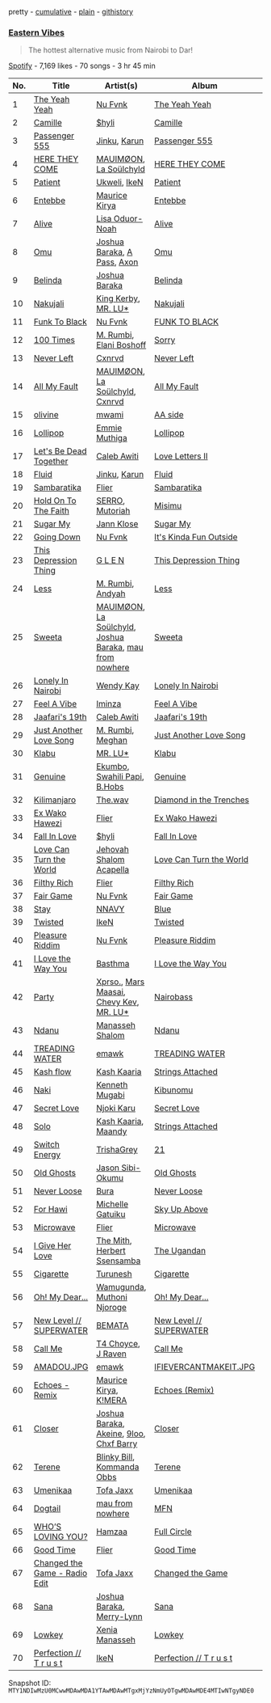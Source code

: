 pretty - [cumulative](/playlists/cumulative/37i9dQZF1DWVkyW4DM7wMY.md) - [plain](/playlists/plain/37i9dQZF1DWVkyW4DM7wMY) - [githistory](https://github.githistory.xyz/mackorone/spotify-playlist-archive/blob/main/playlists/plain/37i9dQZF1DWVkyW4DM7wMY)

### [Eastern Vibes](https://open.spotify.com/playlist/37i9dQZF1DWVkyW4DM7wMY)

> The hottest alternative music from Nairobi to Dar!

[Spotify](https://open.spotify.com/user/spotify) - 7,169 likes - 70 songs - 3 hr 45 min

| No. | Title | Artist(s) | Album | Length |
|---|---|---|---|---|
| 1 | [The Yeah Yeah](https://open.spotify.com/track/24pqG5Vg6ImGrIPlWrlfLe) | [Nu Fvnk](https://open.spotify.com/artist/30XGohmPXRz344ZBt74x2R) | [The Yeah Yeah](https://open.spotify.com/album/3CYD922quLZEwzqvSokO0I) | 2:19 |
| 2 | [Camille](https://open.spotify.com/track/74DvPOPk92XbKct0MwhCkv) | [$hyli](https://open.spotify.com/artist/1x2yCv1GTPRRYymqPuZGPZ) | [Camille](https://open.spotify.com/album/0TuVjq7KoUQdIEq9agdjFo) | 2:38 |
| 3 | [Passenger 555](https://open.spotify.com/track/1uzIRwVybr2mBvJSnQItnQ) | [Jinku](https://open.spotify.com/artist/3gkk18CqFxsmkZkGyYZKqo), [Karun](https://open.spotify.com/artist/50bljU0VZtp2E7nAFRy5pC) | [Passenger 555](https://open.spotify.com/album/5kvhkBw0dqS3hAcpTblmKS) | 3:15 |
| 4 | [HERE THEY COME](https://open.spotify.com/track/5H5eCRqsbOq8BlXgqjXJbu) | [MAUIMØON](https://open.spotify.com/artist/6YrLXeCHt4gjrGx6cLCd4b), [La Soülchyld](https://open.spotify.com/artist/22kR1CajfNQ3ZmPcjKATyV) | [HERE THEY COME](https://open.spotify.com/album/6F7eC5DNJNyX0wsy3Ll7IR) | 2:19 |
| 5 | [Patient](https://open.spotify.com/track/7LxVI3obU50YFurUYGp3ih) | [Ukweli](https://open.spotify.com/artist/5I48tG854vS1rY1isuMOgQ), [IkeN](https://open.spotify.com/artist/7CaVQkC4udPIDQmSUrr4t0) | [Patient](https://open.spotify.com/album/2d1a8MNe12RsPe3rhZpGvb) | 2:59 |
| 6 | [Entebbe](https://open.spotify.com/track/7JUJDegbbXHmYLtWIb811E) | [Maurice Kirya](https://open.spotify.com/artist/74irFmh7k7vfTa2QXwI729) | [Entebbe](https://open.spotify.com/album/59vlQB3gPrQV9VLhU120ub) | 3:52 |
| 7 | [Alive](https://open.spotify.com/track/3a1aICYwrm7nwHfFT9Aomm) | [Lisa Oduor\-Noah](https://open.spotify.com/artist/2lzhfTv334wDq7W7tFyJHa) | [Alive](https://open.spotify.com/album/6FPn7GfYm4qUXtlnXp6gLq) | 2:34 |
| 8 | [Omu](https://open.spotify.com/track/4zP3adRK1v4LD0BZ9nLyVd) | [Joshua Baraka](https://open.spotify.com/artist/3sjmAVaeka80SCvK69bedW), [A Pass](https://open.spotify.com/artist/70FdrG5oIuFyE1eA8HC8XX), [Axon](https://open.spotify.com/artist/3g95XKMEfhHYudfTK9m6Ol) | [Omu](https://open.spotify.com/album/6i4sCnOmNSCkWyrFmPWGv1) | 2:54 |
| 9 | [Belinda](https://open.spotify.com/track/64C4vezOJyDbudIGxquW89) | [Joshua Baraka](https://open.spotify.com/artist/3sjmAVaeka80SCvK69bedW) | [Belinda](https://open.spotify.com/album/5jHk9XRushK0QWe6yamCPW) | 2:13 |
| 10 | [Nakujali](https://open.spotify.com/track/2d2ogRrGa1wLEkRXiUwB7a) | [King Kerby](https://open.spotify.com/artist/7G7OkIfv61UXFzxzdyVA4Z), [MR\. LU\*](https://open.spotify.com/artist/05KD4zm2D3CbvjIgylLTTF) | [Nakujali](https://open.spotify.com/album/24ltQJTER5RRMF0zrK90wu) | 2:09 |
| 11 | [Funk To Black](https://open.spotify.com/track/1vbXnEiGmrEVeC86HnUul3) | [Nu Fvnk](https://open.spotify.com/artist/30XGohmPXRz344ZBt74x2R) | [FUNK TO BLACK](https://open.spotify.com/album/4lSpuoQtBMFGXdmCXkqyki) | 2:23 |
| 12 | [100 Times](https://open.spotify.com/track/2WgNtC3w0ACWDm7uQax1Hc) | [M\. Rumbi](https://open.spotify.com/artist/6ToQowXRJ5GkBPHDECCEoP), [Elani Boshoff](https://open.spotify.com/artist/5suRdrTilj7Ufg7eAwMnB9) | [Sorry](https://open.spotify.com/album/40i8dEUNnqec3hSKR9UytO) | 2:13 |
| 13 | [Never Left](https://open.spotify.com/track/5NmZh4HWwcrABFobXleIF6) | [Cxnrvd](https://open.spotify.com/artist/2hgk9A3fWriCu0wZQkUuwQ) | [Never Left](https://open.spotify.com/album/1S9nZvo7L2skkCIx6QxlNN) | 2:52 |
| 14 | [All My Fault](https://open.spotify.com/track/7cG83GowP42UW1FOecUOe3) | [MAUIMØON](https://open.spotify.com/artist/6YrLXeCHt4gjrGx6cLCd4b), [La Soülchyld](https://open.spotify.com/artist/22kR1CajfNQ3ZmPcjKATyV), [Cxnrvd](https://open.spotify.com/artist/2hgk9A3fWriCu0wZQkUuwQ) | [All My Fault](https://open.spotify.com/album/4MVfWM1J9jPkg8dSExd4hB) | 3:06 |
| 15 | [olivine](https://open.spotify.com/track/15fDmWe5ofnwmFJWVOT6SZ) | [mwami](https://open.spotify.com/artist/0efcioCBRBzfxRC6Ax0zXq) | [AA side](https://open.spotify.com/album/2zcsqTWzsWlCDn9M2pnzvr) | 3:38 |
| 16 | [Lollipop](https://open.spotify.com/track/4UHMy4KxMAAEu4dSSHMe8h) | [Emmie Muthiga](https://open.spotify.com/artist/3C7QGmFonaPwN5s7loihkR) | [Lollipop](https://open.spotify.com/album/5kZxneIXl7kwSMClNweMki) | 3:26 |
| 17 | [Let's Be Dead Together](https://open.spotify.com/track/1I14Z5NNXIdsmjgLi1jBKV) | [Caleb Awiti](https://open.spotify.com/artist/18QJYkUruunLIMqRIC1ljN) | [Love Letters II](https://open.spotify.com/album/4YPEUtBlXYKlVpxAezEElY) | 3:19 |
| 18 | [Fluid](https://open.spotify.com/track/6ujGeCDFqxkzyxLWlKFeGa) | [Jinku](https://open.spotify.com/artist/3gkk18CqFxsmkZkGyYZKqo), [Karun](https://open.spotify.com/artist/50bljU0VZtp2E7nAFRy5pC) | [Fluid](https://open.spotify.com/album/2Gl9K6erA2hugDhU1qqbUC) | 3:19 |
| 19 | [Sambaratika](https://open.spotify.com/track/5JylASyKwZDJl64NjuTfQD) | [Flier](https://open.spotify.com/artist/4GG9mTTEeOa6zUYwO3YmgU) | [Sambaratika](https://open.spotify.com/album/0lIeaCNbdsXfvwaLReYjo8) | 3:03 |
| 20 | [Hold On To The Faith](https://open.spotify.com/track/6M2SvwjsfkfQNncdSj1TAh) | [SERRO](https://open.spotify.com/artist/4r3svQfFw0Ae5GMplY92u9), [Mutoriah](https://open.spotify.com/artist/2eAAis6wgQ4My2ixOkGRaD) | [Misimu](https://open.spotify.com/album/68CvaHEB0uNEYLKUCosqYH) | 4:06 |
| 21 | [Sugar My](https://open.spotify.com/track/1rkxLO2NKJbQPHJwm6GrRm) | [Jann Klose](https://open.spotify.com/artist/1csVkdRxOIO5TkhZCPQxIR) | [Sugar My](https://open.spotify.com/album/1d8R1bjpHCMEAK3FH9pGEf) | 3:06 |
| 22 | [Going Down](https://open.spotify.com/track/4syW5B9Y9cLyKIBrBxWZrb) | [Nu Fvnk](https://open.spotify.com/artist/30XGohmPXRz344ZBt74x2R) | [It's Kinda Fun Outside](https://open.spotify.com/album/0DRFoYbyCxS0cnA8kSMtd3) | 2:10 |
| 23 | [This Depression Thing](https://open.spotify.com/track/5sdWuECOLbdWDzfYe9qOhm) | [G L E N](https://open.spotify.com/artist/6Zn7q82x0RrkCcxeTQ2t5x) | [This Depression Thing](https://open.spotify.com/album/4yac4Do5pCzuHEGjTgTq0V) | 3:42 |
| 24 | [Less](https://open.spotify.com/track/4RuuafWTVxluP7QgNvlIXE) | [M\. Rumbi](https://open.spotify.com/artist/6ToQowXRJ5GkBPHDECCEoP), [Andyah](https://open.spotify.com/artist/0TEFK09eFLqYTE2fj7xUtX) | [Less](https://open.spotify.com/album/5oiJNwUcVFKzIICaCH0AVo) | 1:25 |
| 25 | [Sweeta](https://open.spotify.com/track/4minQAokut1H7SBwPZKwtg) | [MAUIMØON](https://open.spotify.com/artist/6YrLXeCHt4gjrGx6cLCd4b), [La Soülchyld](https://open.spotify.com/artist/22kR1CajfNQ3ZmPcjKATyV), [Joshua Baraka](https://open.spotify.com/artist/3sjmAVaeka80SCvK69bedW), [mau from nowhere](https://open.spotify.com/artist/7MZ8Hh17R6vfPDn9UCkvuf) | [Sweeta](https://open.spotify.com/album/4yzLR6HrG4b0lzjDqIXq8Y) | 2:47 |
| 26 | [Lonely In Nairobi](https://open.spotify.com/track/6ilStQsc2cozlrjmseAJ7N) | [Wendy Kay](https://open.spotify.com/artist/4xRJ8mtHNzJYvlJbspGFO6) | [Lonely In Nairobi](https://open.spotify.com/album/3O3f7B13CuboRb9Pbv505l) | 3:09 |
| 27 | [Feel A Vibe](https://open.spotify.com/track/3sDAbZpJWBxgxry5ATbW9g) | [Iminza](https://open.spotify.com/artist/6zjQD2awFMEfRnNakBu9Br) | [Feel A Vibe](https://open.spotify.com/album/4EjSGOjlSpwN4Kdv3gvALp) | 2:59 |
| 28 | [Jaafari's 19th](https://open.spotify.com/track/5JyMs4lhBY6IaL45sgVLKi) | [Caleb Awiti](https://open.spotify.com/artist/18QJYkUruunLIMqRIC1ljN) | [Jaafari's 19th](https://open.spotify.com/album/0ai61scImkAr7m5BXocapW) | 3:33 |
| 29 | [Just Another Love Song](https://open.spotify.com/track/20u7hieXi6VV3t6p5s9ggJ) | [M\. Rumbi](https://open.spotify.com/artist/6ToQowXRJ5GkBPHDECCEoP), [Meghan](https://open.spotify.com/artist/48KeNSc5xrQvLgxGxIFvoI) | [Just Another Love Song](https://open.spotify.com/album/532BimGtZfjb35BXOSTnJe) | 2:57 |
| 30 | [Klabu](https://open.spotify.com/track/6QOxa26PnUPC9bxJKWDinP) | [MR\. LU\*](https://open.spotify.com/artist/05KD4zm2D3CbvjIgylLTTF) | [Klabu](https://open.spotify.com/album/6QP1Xlw0ufY3bsCmaMz8im) | 2:08 |
| 31 | [Genuine](https://open.spotify.com/track/5pM1WfOZrSWWhap2LbUeIq) | [Ekumbo](https://open.spotify.com/artist/1a40Z4TMkLys2UVlxDXPT7), [Swahili Papi](https://open.spotify.com/artist/66HNxzGcmvdYQD36Pcg0Di), [B.Hobs](https://open.spotify.com/artist/6j4XLopWlHMQqAR92RvI53) | [Genuine](https://open.spotify.com/album/2hDhraboxuNWVKTbg1sf0x) | 2:56 |
| 32 | [Kilimanjaro](https://open.spotify.com/track/72Y9SizWSPb9Xnn9SEmRgH) | [The.wav](https://open.spotify.com/artist/1OiTKR7t69UAVnJYfbOPf4) | [Diamond in the Trenches](https://open.spotify.com/album/0KzqafoJtX1JeWzQwS2K47) | 5:08 |
| 33 | [Ex Wako Hawezi](https://open.spotify.com/track/3lHMAXPEoikE95Diavz31s) | [Flier](https://open.spotify.com/artist/4GG9mTTEeOa6zUYwO3YmgU) | [Ex Wako Hawezi](https://open.spotify.com/album/1Dc1YLXcQXRuNn55VaWxGc) | 3:48 |
| 34 | [Fall In Love](https://open.spotify.com/track/35meyoYQd5k0mDKpk6RlAW) | [$hyli](https://open.spotify.com/artist/1x2yCv1GTPRRYymqPuZGPZ) | [Fall In Love](https://open.spotify.com/album/1Ity1cTX8gNylmJi5CNtcf) | 1:14 |
| 35 | [Love Can Turn the World](https://open.spotify.com/track/7kZ3BiNXRDwXUpKWInpkBU) | [Jehovah Shalom Acapella](https://open.spotify.com/artist/0O7IVIdPRDMFsuhu5GS7ZL) | [Love Can Turn the World](https://open.spotify.com/album/1kvwgPA8Rr7AV7IKF7SsVK) | 3:11 |
| 36 | [Filthy Rich](https://open.spotify.com/track/0HRJK34PPIPWu3mEQHgDD9) | [Flier](https://open.spotify.com/artist/4GG9mTTEeOa6zUYwO3YmgU) | [Filthy Rich](https://open.spotify.com/album/2xWZiT64H6JH8NSV3kHs0l) | 2:46 |
| 37 | [Fair Game](https://open.spotify.com/track/0N6jiFbnIPADb0ywO2Chqs) | [Nu Fvnk](https://open.spotify.com/artist/30XGohmPXRz344ZBt74x2R) | [Fair Game](https://open.spotify.com/album/1IxoYVkTwUXmMnfnPpxQXo) | 2:12 |
| 38 | [Stay](https://open.spotify.com/track/067TB7SiK4ZRF5hURd2sJh) | [NNAVY](https://open.spotify.com/artist/3X9xtTCJtryAoqsSMKCzXu) | [Blue](https://open.spotify.com/album/3jsEUHsf88LQ49JgTq5AHH) | 4:30 |
| 39 | [Twisted](https://open.spotify.com/track/3yzGebxFtsxeh0iEAgyyUq) | [IkeN](https://open.spotify.com/artist/7CaVQkC4udPIDQmSUrr4t0) | [Twisted](https://open.spotify.com/album/45dLgbt1hpbGuUDpwexuTv) | 4:10 |
| 40 | [Pleasure Riddim](https://open.spotify.com/track/4ev6HfOvSGIWysAYaqyPdS) | [Nu Fvnk](https://open.spotify.com/artist/30XGohmPXRz344ZBt74x2R) | [Pleasure Riddim](https://open.spotify.com/album/5RSh4SiFXncnAnheuqLp7i) | 2:10 |
| 41 | [I Love the Way You](https://open.spotify.com/track/3U2Viddax0wa66Tk1ZG8t3) | [Basthma](https://open.spotify.com/artist/4jvSwAbO6ILO7FO7rZLztv) | [I Love the Way You](https://open.spotify.com/album/5fOaWBfgih3Exwl47hwsZ5) | 2:13 |
| 42 | [Party](https://open.spotify.com/track/5tOjlYLXI4AE864bDVUSPr) | [Xprso.](https://open.spotify.com/artist/1I03YcaWBX2r9nElPWcoH7), [Mars Maasai](https://open.spotify.com/artist/0OiRYxTqTytbs8aZT4I4zY), [Chevy Kev](https://open.spotify.com/artist/7b3Cm19fyzxElci72YY4xQ), [MR\. LU\*](https://open.spotify.com/artist/05KD4zm2D3CbvjIgylLTTF) | [Nairobass](https://open.spotify.com/album/5KMoui4VUMYmpAT10xLjWU) | 3:34 |
| 43 | [Ndanu](https://open.spotify.com/track/6BQHAffEfWfGqZK9WKZGuJ) | [Manasseh Shalom](https://open.spotify.com/artist/0l5DAChk60zrPxl18DGUT7) | [Ndanu](https://open.spotify.com/album/0S5c02uwpmrACcV7UFgm6y) | 3:28 |
| 44 | [TREADING WATER](https://open.spotify.com/track/59uf6SH8YAoiylleU4nQWT) | [emawk](https://open.spotify.com/artist/2zAshenjqDlcL4pudfySBY) | [TREADING WATER](https://open.spotify.com/album/0TQkcyZaYiEoOFzJGoTdlu) | 4:12 |
| 45 | [Kash flow](https://open.spotify.com/track/5F5OaT1YRTUdDc3JaHX4wn) | [Kash Kaaria](https://open.spotify.com/artist/3KUhMnCH2rmkW5jNhW7qoi) | [Strings Attached](https://open.spotify.com/album/3BDQeqmBSiDtgPbKDAhakq) | 3:28 |
| 46 | [Naki](https://open.spotify.com/track/7c2UaLROWqBnj32u6nrNvq) | [Kenneth Mugabi](https://open.spotify.com/artist/439cAFpgGsd10FGSviU0sF) | [Kibunomu](https://open.spotify.com/album/1cc9sKFy3FDPyGzKYSYehp) | 2:46 |
| 47 | [Secret Love](https://open.spotify.com/track/0GtSe2T7ddleLyYRrDQwSF) | [Njoki Karu](https://open.spotify.com/artist/0pGewSIX8FwwBqZLsbDk7F) | [Secret Love](https://open.spotify.com/album/6JwMBgQOEwAhZD6MbH26Bp) | 3:48 |
| 48 | [Solo](https://open.spotify.com/track/3UwxFtfHmrllZzm8bExvRb) | [Kash Kaaria](https://open.spotify.com/artist/3KUhMnCH2rmkW5jNhW7qoi), [Maandy](https://open.spotify.com/artist/3AaXIAk5OkIRmHnoEP4XmP) | [Strings Attached](https://open.spotify.com/album/3BDQeqmBSiDtgPbKDAhakq) | 3:07 |
| 49 | [Switch Energy](https://open.spotify.com/track/7ihOawZIhBgY3txKEIGauf) | [TrishaGrey](https://open.spotify.com/artist/1lKTTkoqEttbG5Tdn9X8Jx) | [21](https://open.spotify.com/album/2KecTQNTYIbN0Fyu6TCl68) | 2:48 |
| 50 | [Old Ghosts](https://open.spotify.com/track/7mdxLKcj9fgsMPy3pJhadc) | [Jason Sibi\-Okumu](https://open.spotify.com/artist/62RxzBJ449g8jS0gZp4X06) | [Old Ghosts](https://open.spotify.com/album/0L2hcwVhhMdCrT2WDxNJor) | 2:51 |
| 51 | [Never Loose](https://open.spotify.com/track/3W7ZhocyMpK2b4MxwbpGu5) | [Bura](https://open.spotify.com/artist/368JQ3ZxIJ55JQaKaGdh8k) | [Never Loose](https://open.spotify.com/album/3AnUhJWeLVlQ1hD16fQ4bC) | 3:15 |
| 52 | [For Hawi](https://open.spotify.com/track/0sa9IqP77NArCvVe1MkdBp) | [Michelle Gatuiku](https://open.spotify.com/artist/04KS7CODE7DDZ3VvgRrbiT) | [Sky Up Above](https://open.spotify.com/album/4BguiMoE15dCHo5mG2tMv0) | 6:34 |
| 53 | [Microwave](https://open.spotify.com/track/34vw8DKn7RIcoC7igRqUGC) | [Flier](https://open.spotify.com/artist/4GG9mTTEeOa6zUYwO3YmgU) | [Microwave](https://open.spotify.com/album/5ozHQm7hB3VlhMz1wIfm1E) | 2:45 |
| 54 | [I Give Her Love](https://open.spotify.com/track/6haw04b2NBB93aG0xeuZ5c) | [The Mith](https://open.spotify.com/artist/1xGpeTWvpYbkDTpP5dXyNf), [Herbert Ssensamba](https://open.spotify.com/artist/551y4ECPYt7eD0EIlew8sg) | [The Ugandan](https://open.spotify.com/album/3oyokB16SXiEeZybhCS2V8) | 4:38 |
| 55 | [Cigarette](https://open.spotify.com/track/5NLPsDXx7q3zZFbFv5pdeQ) | [Turunesh](https://open.spotify.com/artist/7jsrAZ7VOhvG48hjxVaIkv) | [Cigarette](https://open.spotify.com/album/7lVfpqQNDnvujR82cyXFOd) | 4:13 |
| 56 | [Oh! My Dear...](https://open.spotify.com/track/28HrRHjy9GDMcHjOzLMOVE) | [Wamugunda](https://open.spotify.com/artist/2Mj0SBavSxKCv3MMUfvBEP), [Muthoni Njoroge](https://open.spotify.com/artist/3UmkRFAyY476ELymys1RUP) | [Oh! My Dear...](https://open.spotify.com/album/6Is4wsIEwh0xT5FZ9aRnaI) | 6:39 |
| 57 | [New Level // SUPERWATER](https://open.spotify.com/track/0wIDhVcSIKvB8zxpfJc9dC) | [BEMATA](https://open.spotify.com/artist/795rusHeDFKZwVrgmzx87x) | [New Level // SUPERWATER](https://open.spotify.com/album/2N0k8TVpxu2uZuR3C0tQHH) | 3:20 |
| 58 | [Call Me](https://open.spotify.com/track/1Z0n7t6tK0v5jVd4fEPHBa) | [T4 Choyce](https://open.spotify.com/artist/08oxpy9AeiGdX7hKfo1ccU), [J Raven](https://open.spotify.com/artist/5eTK1i7V5DC9bSYpNhoUM0) | [Call Me](https://open.spotify.com/album/5rdeeVtJoaWrNjJSFevwHB) | 3:32 |
| 59 | [AMADOU.JPG](https://open.spotify.com/track/4mchgg9m8p0F4pgTx2jD7C) | [emawk](https://open.spotify.com/artist/2zAshenjqDlcL4pudfySBY) | [IFIEVERCANTMAKEIT.JPG](https://open.spotify.com/album/5EUP2zubhoYrkO9kGFgIfd) | 5:41 |
| 60 | [Echoes \- Remix](https://open.spotify.com/track/3B7XQSWXPAsz50D3NZTmZi) | [Maurice Kirya](https://open.spotify.com/artist/74irFmh7k7vfTa2QXwI729), [K!MERA](https://open.spotify.com/artist/1C3pCs0DmKTCvmqAJYerKN) | [Echoes \(Remix\)](https://open.spotify.com/album/21mY94BhJNjVcHXuTuBElI) | 2:47 |
| 61 | [Closer](https://open.spotify.com/track/5mCGTPQcA0XK2ApGmIaXx2) | [Joshua Baraka](https://open.spotify.com/artist/3sjmAVaeka80SCvK69bedW), [Akeine](https://open.spotify.com/artist/2RuHphW7LRCASStgHSFmds), [9loo](https://open.spotify.com/artist/3WEhFPBwX2zRE2EL2QrqtE), [Chxf Barry](https://open.spotify.com/artist/4vMmIzBBucgN0Hend2wz0S) | [Closer](https://open.spotify.com/album/3xuJsr75n7P5nlmxOwnMVs) | 3:31 |
| 62 | [Terene](https://open.spotify.com/track/7AWNG9r1Rlv8YdLUd09AKi) | [Blinky Bill](https://open.spotify.com/artist/3knnBcRO5nzDS1GOFhU1ba), [Kommanda Obbs](https://open.spotify.com/artist/1ZfZwBPYz6nAQK4H0Ybd2v) | [Terene](https://open.spotify.com/album/5t5G9vRwwqqaloR0DxSOTD) | 3:27 |
| 63 | [Umenikaa](https://open.spotify.com/track/3oIwlyoOs4SOjRntoZlUdS) | [Tofa Jaxx](https://open.spotify.com/artist/1CThfFD9mffbXka0DLLWxq) | [Umenikaa](https://open.spotify.com/album/7v45xHHxfssCfbXswZZp8R) | 3:15 |
| 64 | [Dogtail](https://open.spotify.com/track/1ziLbRPnlPKu9QeUyl36fx) | [mau from nowhere](https://open.spotify.com/artist/7MZ8Hh17R6vfPDn9UCkvuf) | [MFN](https://open.spotify.com/album/1UbW090je8UnxtjgGphoXy) | 3:36 |
| 65 | [WHO’S LOVING YOU?](https://open.spotify.com/track/0ODyFLoeeVJwWhZCAzLyf1) | [Hamzaa](https://open.spotify.com/artist/3TXjnAw0sg1VVdnR9fGdBs) | [Full Circle](https://open.spotify.com/album/4PhEHRqWfgTnTwDXAVq4SN) | 2:34 |
| 66 | [Good Time](https://open.spotify.com/track/2KPLkdqRCFGEUTjrgsZZ9T) | [Flier](https://open.spotify.com/artist/4GG9mTTEeOa6zUYwO3YmgU) | [Good Time](https://open.spotify.com/album/7KnMVXkbi86J86daq153mC) | 3:00 |
| 67 | [Changed the Game \- Radio Edit](https://open.spotify.com/track/56Lv8Cn8pqBH0Rt8VkwtcR) | [Tofa Jaxx](https://open.spotify.com/artist/1CThfFD9mffbXka0DLLWxq) | [Changed the Game](https://open.spotify.com/album/0ElhbiaJqf836NlDDU1FcG) | 2:12 |
| 68 | [Sana](https://open.spotify.com/track/6cNt6K8BTWyX3ntnMBHjgt) | [Joshua Baraka](https://open.spotify.com/artist/3sjmAVaeka80SCvK69bedW), [Merry\-Lynn](https://open.spotify.com/artist/5SX1BNsF4WtgumEhJ2B9o7) | [Sana](https://open.spotify.com/album/6DIKpG4tLCzL3VXkohDwrR) | 2:43 |
| 69 | [Lowkey](https://open.spotify.com/track/5vftqVHNTFUEYTpqszZi5e) | [Xenia Manasseh](https://open.spotify.com/artist/2J4IvVbi2h1wB2A0p5kd86) | [Lowkey](https://open.spotify.com/album/5SgR3uwNfIzqRhULqPQAAr) | 2:50 |
| 70 | [Perfection // T r u s t](https://open.spotify.com/track/54ohrKq1emSHaPVauPQJl8) | [IkeN](https://open.spotify.com/artist/7CaVQkC4udPIDQmSUrr4t0) | [Perfection // T r u s t](https://open.spotify.com/album/3oJxCtVQHvswZNwWVgKlJh) | 4:00 |

Snapshot ID: `MTY1NDIwMzU0MCwwMDAwMDA1YTAwMDAwMTgxMjYzNmUyOTgwMDAwMDE4MTIwNTgyNDE0`
